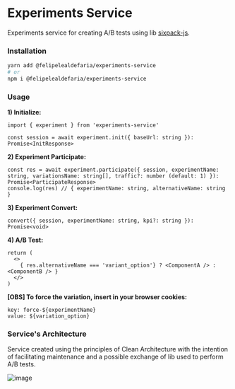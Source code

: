 # Experiments Service
Experiments service for creating A/B tests using lib [sixpack-js](https://github.com/sixpack/sixpack-js).

### Installation

```bash
yarn add @felipelealdefaria/experiments-service
# or
npm i @felipelealdefaria/experiments-service
```

### Usage

**1) Initialize:**

```
import { experiment } from 'experiments-service'

const session = await experiment.init({ baseUrl: string }): Promise<InitResponse>
```

**2) Experiment Participate:**

```
const res = await experiment.participate({ session, experimentName: string, variationsName: string[], traffic?: number (default: 1) }): Promise<ParticipateResponse>
console.log(res) // { experimentName: string, alternativeName: string }
```

**3) Experiment Convert:**

```
convert({ session, experimentName: string, kpi?: string }): Promise<void>
```

**4) A/B Test:**

```
return (
  <>
    { res.alternativeName === 'variant_option'} ? <ComponentA /> : <ComponentB /> }
  </>
)
```

**[OBS] To force the variation, insert in your browser cookies:**

```
key: force-${experimentName}
value: ${variation_option}
```

### Service's Architecture

Service created using the principles of Clean Architecture with the intention of facilitating maintenance and a possible exchange of lib used to perform A/B tests.

![image](https://user-images.githubusercontent.com/64376829/107972388-860f7380-6f92-11eb-9be2-9e505965ff7b.png)
